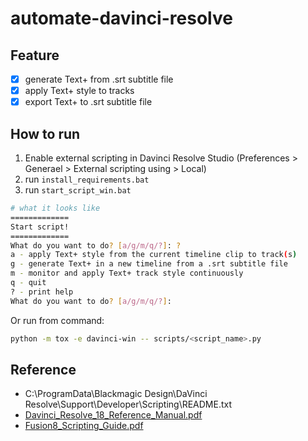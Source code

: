 # automate-davinci-resolve

## Feature
- [x] generate Text+ from .srt subtitle file
- [x] apply Text+ style to tracks
- [x] export Text+ to .srt subtitle file

## How to run
1. Enable external scripting in Davinci Resolve Studio (Preferences > Generael > External scripting using > Local)
2. run `install_requirements.bat`
3. run `start_script_win.bat`

```sh
# what it looks like
=============
Start script!
=============
What do you want to do? [a/g/m/q/?]: ?
a - apply Text+ style from the current timeline clip to track(s)
g - generate Text+ in a new timeline from a .srt subtitle file
m - monitor and apply Text+ track style continuously
q - quit
? - print help
What do you want to do? [a/g/m/q/?]:
```

Or run from command:
```sh
python -m tox -e davinci-win -- scripts/<script_name>.py
```

## Reference
- C:\ProgramData\Blackmagic Design\DaVinci Resolve\Support\Developer\Scripting\README.txt
- [Davinci_Resolve_18_Reference_Manual.pdf](https://documents.blackmagicdesign.com/UserManuals/DaVinci_Resolve_18_Reference_Manual.pdf)
- [Fusion8_Scripting_Guide.pdf](https://documents.blackmagicdesign.com/UserManuals/Fusion8_Scripting_Guide.pdf)
